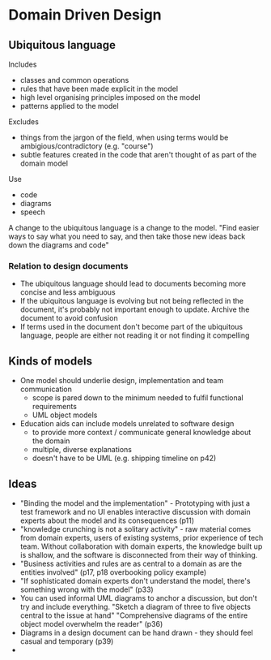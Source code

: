 # Domain Driven Design

## Ubiquitous language

Includes

- classes and common operations
- rules that have been made explicit in the model
- high level organising principles imposed on the model
- patterns applied to the model

Excludes

- things from the jargon of the field, when using terms would be ambigious/contradictory (e.g. "course")
- subtle features created in the code that aren't thought of as part of the domain model

Use

- code
- diagrams
- speech

A change to the ubiquitous language is a change to the model. "Find easier ways to say what you need to say, and then take those new ideas back down the diagrams and code"

### Relation to design documents
- The ubiquitous language should lead to documents becoming more concise and less ambiguous
- If the ubiquitous language is evolving but not being reflected in the document, it's probably not important enough to update. Archive the document to avoid confusion
- If terms used in the document don't become part of the ubiquitous language, people are either not reading it or not finding it compelling

## Kinds of models
- One model should underlie design, implementation and team communication
  - scope is pared down to the minimum needed to fulfil functional requirements
  - UML object models
- Education aids can include models unrelated to software design
  - to provide more context / communicate general knowledge about the domain
  - multiple, diverse explanations
  - doesn't have to be UML (e.g. shipping timeline on p42)
## Ideas

- "Binding the model and the implementation" - Prototyping with just a test framework and no UI enables interactive discussion with domain experts about the model and its consequences (p11)
- "knowledge crunching is not a solitary activity" - raw material comes from domain experts, users of existing systems, prior experience of tech team. Without collaboration with domain experts, the knowledge built up is shallow, and the software is disconnected from their way of thinking.
- "Business activities and rules are as central to a domain as are the entities involved" (p17, p18 overbooking policy example)
- "If sophisticated domain experts don't understand the model, there's something wrong with the model" (p33)
- You can used informal UML diagrams to anchor a discussion, but don't try and include everything. "Sketch a diagram of three to five objects central to the issue at hand" "Comprehensive diagrams of the entire object model overwhelm the reader" (p36)
- Diagrams in a design document can be hand drawn - they should feel casual and temporary (p39)
- 
